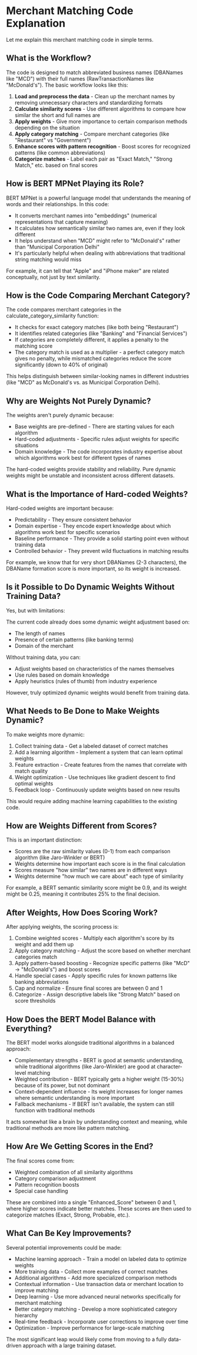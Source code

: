 # Merchant Matching Code Explanation

Let me explain this merchant matching code in simple terms.
## What is the Workflow?

The code is designed to match abbreviated business names (DBANames like "MCD") with their full names (RawTransactionNames like "McDonald's"). The basic workflow looks like this:

1. **Load and preprocess the data** - Clean up the merchant names by removing unnecessary characters and standardizing formats
2. **Calculate similarity scores** - Use different algorithms to compare how similar the short and full names are
3. **Apply weights** - Give more importance to certain comparison methods depending on the situation
4. **Apply category matching** - Compare merchant categories (like "Restaurant" vs "Government")
5. **Enhance scores with pattern recognition** - Boost scores for recognized patterns (like common abbreviations)
6. **Categorize matches** - Label each pair as "Exact Match," "Strong Match," etc. based on final scores

## How is BERT MPNet Playing its Role?

BERT MPNet is a powerful language model that understands the meaning of words and their relationships. In this code:

- It converts merchant names into "embeddings" (numerical representations that capture meaning)
- It calculates how semantically similar two names are, even if they look different
- It helps understand when "MCD" might refer to "McDonald's" rather than "Municipal Corporation Delhi"
- It's particularly helpful when dealing with abbreviations that traditional string matching would miss

For example, it can tell that "Apple" and "iPhone maker" are related conceptually, not just by text similarity.

## How is the Code Comparing Merchant Category?

The code compares merchant categories in the calculate_category_similarity function:

- It checks for exact category matches (like both being "Restaurant")
- It identifies related categories (like "Banking" and "Financial Services")
- If categories are completely different, it applies a penalty to the matching score
- The category match is used as a multiplier - a perfect category match gives no penalty, while mismatched categories reduce the score significantly (down to 40% of original)

This helps distinguish between similar-looking names in different industries (like "MCD" as McDonald's vs. as Municipal Corporation Delhi).

## Why are Weights Not Purely Dynamic?

The weights aren't purely dynamic because:

- Base weights are pre-defined - There are starting values for each algorithm
- Hard-coded adjustments - Specific rules adjust weights for specific situations
- Domain knowledge - The code incorporates industry expertise about which algorithms work best for different types of names

The hard-coded weights provide stability and reliability. Pure dynamic weights might be unstable and inconsistent across different datasets.

## What is the Importance of Hard-coded Weights?

Hard-coded weights are important because:

- Predictability - They ensure consistent behavior
- Domain expertise - They encode expert knowledge about which algorithms work best for specific scenarios
- Baseline performance - They provide a solid starting point even without training data
- Controlled behavior - They prevent wild fluctuations in matching results

For example, we know that for very short DBANames (2-3 characters), the DBAName formation score is more important, so its weight is increased.

## Is it Possible to Do Dynamic Weights Without Training Data?

Yes, but with limitations:

The current code already does some dynamic weight adjustment based on:
- The length of names
- Presence of certain patterns (like banking terms)
- Domain of the merchant

Without training data, you can:
- Adjust weights based on characteristics of the names themselves
- Use rules based on domain knowledge
- Apply heuristics (rules of thumb) from industry experience

However, truly optimized dynamic weights would benefit from training data.

## What Needs to Be Done to Make Weights Dynamic?

To make weights more dynamic:

1. Collect training data - Get a labeled dataset of correct matches
2. Add a learning algorithm - Implement a system that can learn optimal weights
3. Feature extraction - Create features from the names that correlate with match quality
4. Weight optimization - Use techniques like gradient descent to find optimal weights
5. Feedback loop - Continuously update weights based on new results

This would require adding machine learning capabilities to the existing code.

## How are Weights Different from Scores?

This is an important distinction:

- Scores are the raw similarity values (0-1) from each comparison algorithm (like Jaro-Winkler or BERT)
- Weights determine how important each score is in the final calculation
- Scores measure "how similar" two names are in different ways
- Weights determine "how much we care about" each type of similarity

For example, a BERT semantic similarity score might be 0.9, and its weight might be 0.25, meaning it contributes 25% to the final decision.

## After Weights, How Does Scoring Work?

After applying weights, the scoring process is:

1. Combine weighted scores - Multiply each algorithm's score by its weight and add them up
2. Apply category matching - Adjust the score based on whether merchant categories match
3. Apply pattern-based boosting - Recognize specific patterns (like "McD" → "McDonald's") and boost scores
4. Handle special cases - Apply specific rules for known patterns like banking abbreviations
5. Cap and normalize - Ensure final scores are between 0 and 1
6. Categorize - Assign descriptive labels like "Strong Match" based on score thresholds

## How Does the BERT Model Balance with Everything?

The BERT model works alongside traditional algorithms in a balanced approach:

- Complementary strengths - BERT is good at semantic understanding, while traditional algorithms (like Jaro-Winkler) are good at character-level matching
- Weighted contribution - BERT typically gets a higher weight (15-30%) because of its power, but not dominant
- Context-dependent influence - Its weight increases for longer names where semantic understanding is more important
- Fallback mechanisms - If BERT isn't available, the system can still function with traditional methods

It acts somewhat like a brain by understanding context and meaning, while traditional methods are more like pattern matching.

## How Are We Getting Scores in the End?

The final scores come from:

- Weighted combination of all similarity algorithms
- Category comparison adjustment
- Pattern recognition boosts
- Special case handling

These are combined into a single "Enhanced_Score" between 0 and 1, where higher scores indicate better matches. These scores are then used to categorize matches (Exact, Strong, Probable, etc.).

## What Can Be Key Improvements?

Several potential improvements could be made:

- Machine learning approach - Train a model on labeled data to optimize weights
- More training data - Collect more examples of correct matches
- Additional algorithms - Add more specialized comparison methods
- Contextual information - Use transaction data or merchant location to improve matching
- Deep learning - Use more advanced neural networks specifically for merchant matching
- Better category matching - Develop a more sophisticated category hierarchy
- Real-time feedback - Incorporate user corrections to improve over time
- Optimization - Improve performance for large-scale matching

The most significant leap would likely come from moving to a fully data-driven approach with a large training dataset.
